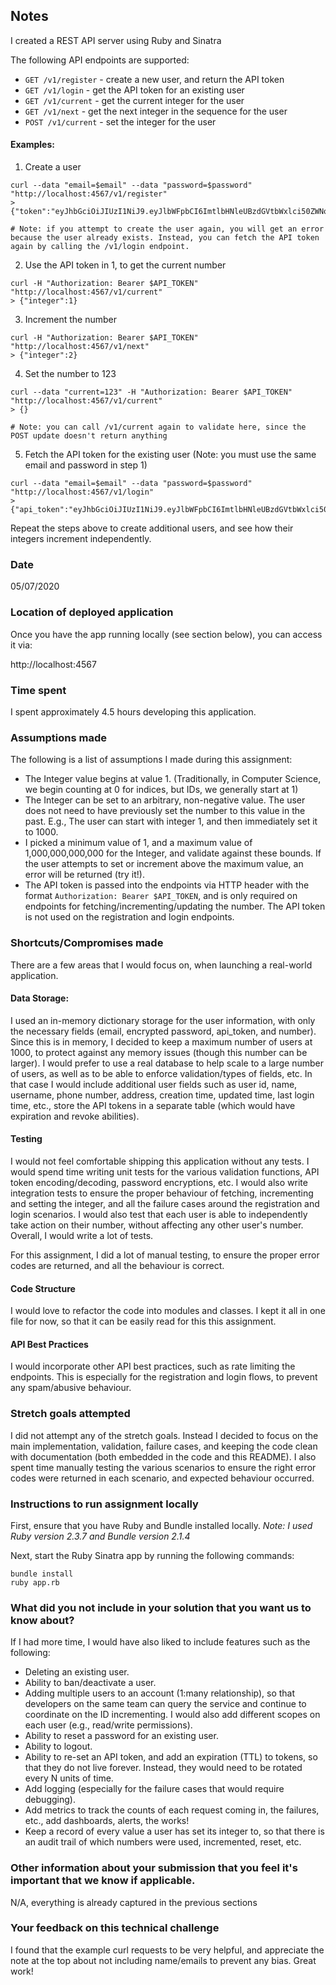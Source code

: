 ## Notes
I created a REST API server using Ruby and Sinatra

The following API endpoints are supported:

* `GET /v1/register` - create a new user, and return the API token
* `GET /v1/login` - get the API token for an existing user
* `GET /v1/current` - get the current integer for the user
* `GET /v1/next` - get the next integer in the sequence for the user
* `POST /v1/current` - set the integer for the user

#### Examples:
1. Create a user
```
curl --data "email=$email" --data "password=$password" "http://localhost:4567/v1/register"
> {"token":"eyJhbGciOiJIUzI1NiJ9.eyJlbWFpbCI6ImtlbHNleUBzdGVtbWxlci50ZWNoIn0.IfDsdTSFX5VMF2G_Vc5CJptJBhhyjsaBk7g77zqTNss"}

# Note: if you attempt to create the user again, you will get an error because the user already exists. Instead, you can fetch the API token again by calling the /v1/login endpoint.
```

2. Use the API token in 1, to get the current number
```
curl -H "Authorization: Bearer $API_TOKEN" "http://localhost:4567/v1/current"
> {"integer":1}
```

3. Increment the number
```
curl -H "Authorization: Bearer $API_TOKEN" "http://localhost:4567/v1/next"
> {"integer":2}
```

4. Set the number to 123
```
curl --data "current=123" -H "Authorization: Bearer $API_TOKEN" "http://localhost:4567/v1/current"
> {}

# Note: you can call /v1/current again to validate here, since the POST update doesn't return anything
```

5. Fetch the API token for the existing user (Note: you must use the same email and password in step 1)
```
curl --data "email=$email" --data "password=$password" "http://localhost:4567/v1/login"
> {"api_token":"eyJhbGciOiJIUzI1NiJ9.eyJlbWFpbCI6ImtlbHNleUBzdGVtbWxlci50ZWNoIn0.IfDsdTSFX5VMF2G_Vc5CJptJBhhyjsaBk7g77zqTNss"}
```

Repeat the steps above to create additional users, and see how their integers increment independently.

### Date
05/07/2020

### Location of deployed application
Once you have the app running locally (see section below), you can access it via:

http://localhost:4567

### Time spent
I spent approximately 4.5 hours developing this application.

### Assumptions made
The following is a list of assumptions I made during this assignment:
- The Integer value begins at value 1. (Traditionally, in Computer Science, we begin counting at 0 for indices, but IDs, we generally start at 1)
- The Integer can be set to an arbitrary, non-negative value. The user does not need to have previously set the number to this value in the past. E.g., The user can start with integer 1, and then immediately set it to 1000. 
- I picked a minimum value of 1, and a maximum value of 1,000,000,000,000 for the Integer, and validate against these bounds. If the user attempts to set or increment above the maximum value, an error will be returned (try it!).
- The API token is passed into the endpoints via HTTP header with the format `Authorization: Bearer $API_TOKEN`, and is only required on endpoints for fetching/incrementing/updating the number. The API token is not used on the registration and login endpoints.


### Shortcuts/Compromises made
There are a few areas that I would focus on, when launching a real-world application.

#### Data Storage: 
I used an in-memory dictionary storage for the user information, with only the necessary fields (email, encrypted password, api_token, and number). Since this is in memory, I decided to keep a maximum number of users at 1000, to protect against any memory issues (though this number can be larger). I would prefer to use a real database to help scale to a large number of users, as well as to be able to enforce validation/types of fields, etc. In that case I would include additional user fields such as user id, name, username, phone number, address, creation time, updated time, last login time, etc., store the API tokens in a separate table (which would have expiration and revoke abilities).

#### Testing
I would not feel comfortable shipping this application without any tests. I would spend time writing unit tests for the various validation functions, API token encoding/decoding, password encryptions, etc. I would also write integration tests to ensure the proper behaviour of fetching, incrementing and setting the integer, and all the failure cases around the registration and login scenarios. I would also test that each user is able to independently take action on their number, without affecting any other user's number. Overall, I would write a lot of tests.

For this assignment, I did a lot of manual testing, to ensure the proper error codes are returned, and all the behaviour is correct.

#### Code Structure
I would love to refactor the code into modules and classes. I kept it all in one file for now, so that it can be easily read for this this assignment.

#### API Best Practices
I would incorporate other API best practices, such as rate limiting the endpoints. This is especially for the registration and login flows, to prevent any spam/abusive behaviour.

### Stretch goals attempted
I did not attempt any of the stretch goals. Instead I decided to focus on the main implementation, validation, failure cases, and keeping the code clean with documentation (both embedded in the code and this README). I also spent time manually testing the various scenarios to ensure the right error codes were returned in each scenario, and expected behaviour occurred.

### Instructions to run assignment locally
First, ensure that you have Ruby and Bundle installed locally.
_Note: I used Ruby version 2.3.7 and Bundle version 2.1.4_

Next, start the Ruby Sinatra app by running the following commands:
```
bundle install
ruby app.rb
```

### What did you not include in your solution that you want us to know about?
If I had more time, I would have also liked to include features such as the following:
- Deleting an existing user.
- Ability to ban/deactivate a user.
- Adding multiple users to an account (1:many relationship), so that developers on the same team can query the service and continue to coordinate on the ID incrementing. I would also add different scopes on each user (e.g., read/write permissions).
- Ability to reset a password for an existing user.
- Ability to logout.
- Ability to re-set an API token, and add an expiration (TTL) to tokens, so that they do not live forever. Instead, they would need to be rotated every N units of time.
- Add logging (especially for the failure cases that would require debugging).
- Add metrics to track the counts of each request coming in, the failures, etc., add dashboards, alerts, the works!
- Keep a record of every value a user has set its integer to, so that there is an audit trail of which numbers were used, incremented, reset, etc.


### Other information about your submission that you feel it's important that we know if applicable.
N/A, everything is already captured in the previous sections

### Your feedback on this technical challenge
I found that the example curl requests to be very helpful, and appreciate the note at the top about not including name/emails to prevent any bias. Great work!
